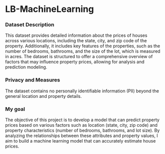 # LB-MachineLearning


### Dataset Description
This dataset provides detailed information about the prices of houses across various locations, including the state, city, and zip code of the property. Additionally, it includes key features of the properties, such as the number of bedrooms, bathrooms, and the size of the lot, which is measured in acres. The dataset is structured to offer a comprehensive overview of factors that may influence property prices, allowing for analysis and prediction modeling.

### Privacy and Measures
The dataset contains no personally identifiable information (PII) beyond the general location and property details.


### My goal
The objective of this project is to develop a model that can predict property prices based on various factors such as location (state, city, zip code) and property characteristics (number of bedrooms, bathrooms, and lot size). By analyzing the relationships between these attributes and property values, I aim to build a machine learning model that can accurately estimate house prices.
